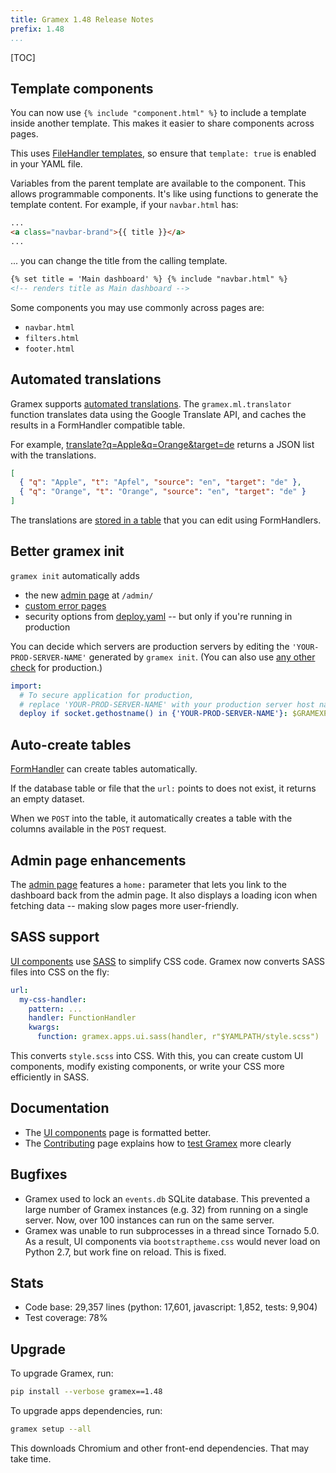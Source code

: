 ```yaml
---
title: Gramex 1.48 Release Notes
prefix: 1.48
...
```


[TOC]

## Template components

You can now use `{% include "component.html" %}` to include a template inside
another template. This makes it easier to share components across pages.

This uses [FileHandler templates](../../filehandler#templates), so ensure that
`template: true` is enabled in your YAML file.

Variables from the parent template are available to the component. This allows
programmable components. It's like using functions to generate the template
content. For example, if your `navbar.html` has:

```html
...
<a class="navbar-brand">{{ title }}</a>
...
```

... you can change the title from the calling template.

```html
{% set title = 'Main dashboard' %} {% include "navbar.html" %}
<!-- renders title as Main dashboard -->
```

Some components you may use commonly across pages are:

- `navbar.html`
- `filters.html`
- `footer.html`

## Automated translations

Gramex supports [automated translations](../../translate/). The
`gramex.ml.translator` function translates data using the Google Translate API,
and caches the results in a FormHandler compatible table.

For example, [translate?q=Apple&q=Orange&target=de](../../translate/translate?q=Apple&q=Orange&target=de)
returns a JSON list with the translations.

```json
[
  { "q": "Apple", "t": "Apfel", "source": "en", "target": "de" },
  { "q": "Orange", "t": "Orange", "source": "en", "target": "de" }
]
```

The translations are [stored in a table](../../translate/cache?_format=html)
that you can edit using FormHandlers.

## Better gramex init

`gramex init` automatically adds

- the new [admin page](../../admin/) at `/admin/`
- [custom error pages](../../config/#error-handlers)
- security options from [deploy.yaml](../../deploy/#security) -- but only if you're running in production

You can decide which servers are production servers by editing
the `'YOUR-PROD-SERVER-NAME'` generated by `gramex init`.
(You can also use [any other check](../..//config/#conditions) for production.)

```yaml
import:
  # To secure application for production,
  # replace 'YOUR-PROD-SERVER-NAME' with your production server host name.
  deploy if socket.gethostname() in {'YOUR-PROD-SERVER-NAME'}: $GRAMEXPATH/deploy.yaml
```

## Auto-create tables

[FormHandler](../../formhandler/) can create tables automatically.

If the database table or file that the `url:` points to does not exist, it
returns an empty dataset.

When we `POST` into the table, it automatically creates a table with the columns
available in the `POST` request.

## Admin page enhancements

The [admin page](../../admin/) features a `home:` parameter that lets you link
to the dashboard back from the admin page. It also displays a loading icon when
fetching data -- making slow pages more user-friendly.

## SASS support

[UI components](../../uicomponents/) use [SASS](https://sass-lang.com/) to
simplify CSS code. Gramex now converts SASS files into CSS on the fly:

```yaml
url:
  my-css-handler:
    pattern: ...
    handler: FunctionHandler
    kwargs:
      function: gramex.apps.ui.sass(handler, r"$YAMLPATH/style.scss")
```

This converts `style.scss` into CSS. With this, you can create custom UI components,
modify existing components, or write your CSS more efficiently in SASS.

## Documentation

- The [UI components](../../uicomponents/) page is formatted better.
- The [Contributing](../../contributing/) page explains how to
  [test Gramex](../../contributing/#test-gramex) more clearly

## Bugfixes

- Gramex used to lock an `events.db` SQLite database.
  This prevented a large number of Gramex instances (e.g. 32) from running on a single server.
  Now, over 100 instances can run on the same server.
- Gramex was unable to run subprocesses in a thread since Tornado 5.0.
  As a result, UI components via `bootstraptheme.css` would never load on Python 2.7,
  but work fine on reload. This is fixed.

## Stats

- Code base: 29,357 lines (python: 17,601, javascript: 1,852, tests: 9,904)
- Test coverage: 78%

## Upgrade

To upgrade Gramex, run:

```bash
pip install --verbose gramex==1.48
```

To upgrade apps dependencies, run:

```bash
gramex setup --all
```

This downloads Chromium and other front-end dependencies. That may take time.
